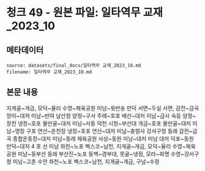 # 청크 49 - 원본 파일: 일타역무 교재_2023_10

## 메타데이터

```
source: datasets/final_docs/일타역무 교재_2023_10.md
filename: 일타역무 교재_2023_10.md
```

## 본문 내용

지게골~개금, 모덕~율리 수영~체육공원 미남~윗반송 만덕 서면~두실 서면, 감전~금곡 망미~대저 미남~반여 남산정 양정~구서 주례~호포 배산~대저 미남~금사 숙등 양정~장전 냉정~호포 물만골~대저 미남~서동 덕천 시청~부산대 개금~호포 물만골~대저 미남~명장 구포 연산~온천장 냉정~호포 연산~대저 미남~충렬사 강서구청 동래 감전~금곡 종합운동장~대저 미남~동래 체육공원 사상~동원 미남~대저 미남 대저 덕포~동원 만덕~대저 4  호  선 미남 좌천~노포 벡스코~남천, 지게골~개금, 모덕~율리 수영~체육공원 미남~동부산 동래 부산진~노포 동백~경부대, 못골~냉정, 모라~화명 수영~강서구청 미남~고촌 수안 좌천~노포 벡스코~남천, 지게골~개금, 구남~수정